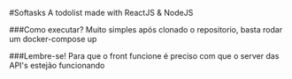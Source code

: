 #Softasks
    A todolist made with ReactJS & NodeJS

###Como executar?
Muito simples após clonado o repositorio, basta rodar um docker-compose up

###Lembre-se!
Para que o front funcione é preciso com que o server das API's estejão funcionando